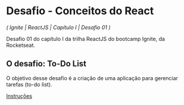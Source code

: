 # Desafio - Conceitos do React

_( Ignite | ReactJS | Capítulo I | Desafio 01 )_

Desafio 01 do capítulo I da trilha ReactJS do bootcamp Ignite, da Rocketseat.

## O desafio: To-Do List

O objetivo desse desafio é a criação de uma aplicação para gerenciar tarefas (to-do list).

[Instruções](https://www.notion.so/Desafio-01-Conceitos-do-React-51e4099a6e2f4d4bae94f9fe75bb769d)
